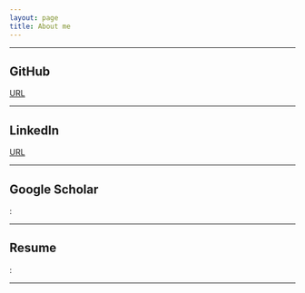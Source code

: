 ```yaml
---
layout: page
title: About me
---
```

<hr>

## GitHub

[URL](https://github.com/aglipthhau/)
<hr>



## LinkedIn

[URL](https://www.linkedin.com/in/userdyk/)
<hr>



## Google Scholar

:
<hr>



## Resume

:
<hr>
